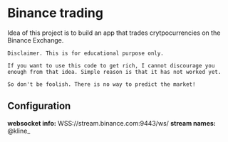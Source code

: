 # Binance trading 

Idea of this project is to build an app that trades crytpocurrencies on the Binance Exchange.

```
Disclaimer. This is for educational purpose only.

If you want to use this code to get rich, I cannot discourage you enough from that idea. Simple reason is that it has not worked yet.

So don't be foolish. There is no way to predict the market!
```

## Configuration

**websocket info:** WSS://stream.binance.com:9443/ws/
**stream names:** <symbol>@kline_<interval>